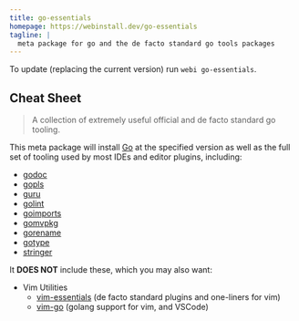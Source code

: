 ```yaml
---
title: go-essentials
homepage: https://webinstall.dev/go-essentials
tagline: |
  meta package for go and the de facto standard go tools packages
---
```


To update (replacing the current version) run `webi go-essentials`.

## Cheat Sheet

> A collection of extremely useful official and de facto standard go tooling.

This meta package will install [Go](https://golang.org/) at the specified
version as well as the full set of tooling used by most IDEs and editor plugins,
including:

- [godoc](https://pkg.go.dev/golang.org/x/tools/cmd/godoc)
- [gopls](https://pkg.go.dev/golang.org/x/tools/gopls)
- [guru](https://pkg.go.dev/golang.org/x/tools/cmd/guru)
- [golint](https://pkg.go.dev/golang.org/x/lint/golint)
- [goimports](https://pkg.go.dev/golang.org/x/tools/cmd/goimports)
- [gomvpkg](https://pkg.go.dev/golang.org/x/tools/cmd/gomvpkg)
- [gorename](https://pkg.go.dev/golang.org/x/tools/cmd/gorename)
- [gotype](https://pkg.go.dev/golang.org/x/tools/cmd/gotype)
- [stringer](https://pkg.go.dev/golang.org/x/tools/cmd/stringer)

It **DOES NOT** include these, which you may also want:

- Vim Utilities
  - [vim-essentials](/vim-essentials) (de facto standard plugins and one-liners
    for vim)
  - [vim-go](/vim-go) (golang support for vim, and VSCode)

